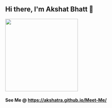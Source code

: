 ## Hi there, I'm Akshat Bhatt 👋             
<img src="https://media.giphy.com/media/l3vR85PnGsBwu1PFK/giphy.gif" width="230">

#### See Me @ https://akshatra.github.io/Meet-Me/

<!--
**akshatra/akshatra** is a ✨ _special_ ✨ repository because its `README.md` (this file) appears on your GitHub profile.

Here are some ideas to get you started:

- 🔭 I’m currently working on ...
- 🌱 I’m currently learning ...
- 👯 I’m looking to collaborate on ...
- 🤔 I’m looking for help with ...
- 💬 Ask me about ...
- 📫 How to reach me: ...
- 😄 Pronouns: ...
- ⚡ Fun fact: ...
-->
